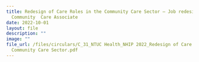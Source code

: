 ```yaml
---
title: Redesign of Care Roles in the Community Care Sector – Job redesign of a
  Community  Care Associate
date: 2022-10-01
layout: file
description: ""
image: ""
file_url: /files/circulars/C_31_NTUC Health_NHIP 2022_Redesign of Care Roles in the
  Community Care Sector.pdf
---
```

